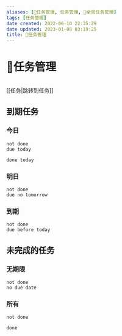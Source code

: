 ```yaml
---
aliases: [📅任务管理, 任务管理, 📅全局任务管理]
tags: [任务管理]
date created: 2022-06-10 22:35:29
date updated: 2023-01-08 03:19:25
title: 📅任务管理
---
```


# 📅任务管理

```toc
```

[[任务|跳转到任务]]

## 到期任务

### 今日

```tasks
not done
due today
```

```tasks
done today
```

### 明日

```tasks
not done
due no tomorrow
```

### 到期

```tasks
not done
due before today
```

## 未完成的任务

### 无期限

```tasks
not done
no due date
```

### 所有

```tasks
not done
```

```tasks
done
```
